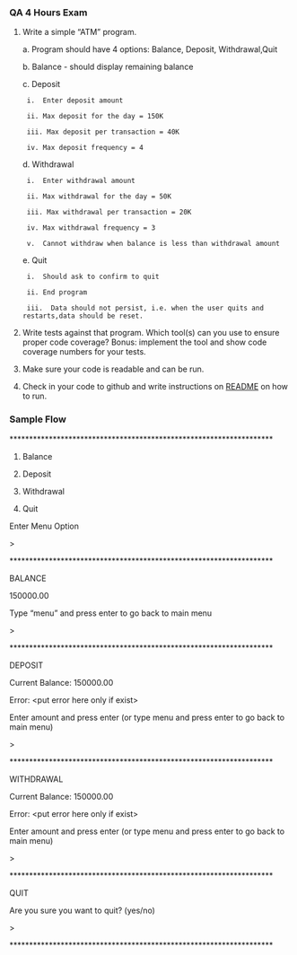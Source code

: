### QA 4 Hours Exam

1. Write a simple “ATM” program.

    a.  Program should have 4 options: Balance, Deposit, Withdrawal,Quit

    b.  Balance - should display remaining balance

    c.  Deposit
   
        i.  Enter deposit amount

        ii. Max deposit for the day = 150K

        iii. Max deposit per transaction = 40K

        iv. Max deposit frequency = 4

    d.  Withdrawal

        i.  Enter withdrawal amount

        ii. Max withdrawal for the day = 50K

        iii. Max withdrawal per transaction = 20K

        iv. Max withdrawal frequency = 3

        v.  Cannot withdraw when balance is less than withdrawal amount
      
    e.  Quit
   
        i.  Should ask to confirm to quit

        ii. End program

        iii.  Data should not persist, i.e. when the user quits and restarts,data should be reset.

2. Write tests against that program. Which tool(s) can you use to ensure
proper code coverage? Bonus: implement the tool and show code coverage numbers for
your tests.

3. Make sure your code is readable and can be run.

4. Check in your code to github and write instructions on [README](../README.md) on how to run.


### Sample Flow

\*\*\*\*\*\*\*\*\*\*\*\*\*\*\*\*\*\*\*\*\*\*\*\*\*\*\*\*\*\*\*\*\*\*\*\*\*\*\*\*\*\*\*\*\*\*\*\*\*\*\*\*\*\*\*\*\*\*\*\*\*\*\*\*\*\*\*

1.  Balance

2.  Deposit

3.  Withdrawal

4.  Quit

Enter Menu Option

&gt;

\*\*\*\*\*\*\*\*\*\*\*\*\*\*\*\*\*\*\*\*\*\*\*\*\*\*\*\*\*\*\*\*\*\*\*\*\*\*\*\*\*\*\*\*\*\*\*\*\*\*\*\*\*\*\*\*\*\*\*\*\*\*\*\*\*\*\*

BALANCE

150000.00

Type “menu” and press enter to go back to main menu

&gt;

\*\*\*\*\*\*\*\*\*\*\*\*\*\*\*\*\*\*\*\*\*\*\*\*\*\*\*\*\*\*\*\*\*\*\*\*\*\*\*\*\*\*\*\*\*\*\*\*\*\*\*\*\*\*\*\*\*\*\*\*\*\*\*\*\*\*\*

DEPOSIT

Current Balance: 150000.00

Error: &lt;put error here only if exist&gt;

Enter amount and press enter (or type menu and press enter to go back to main menu)

&gt;

\*\*\*\*\*\*\*\*\*\*\*\*\*\*\*\*\*\*\*\*\*\*\*\*\*\*\*\*\*\*\*\*\*\*\*\*\*\*\*\*\*\*\*\*\*\*\*\*\*\*\*\*\*\*\*\*\*\*\*\*\*\*\*\*\*\*\*

WITHDRAWAL

Current Balance: 150000.00

Error: &lt;put error here only if exist&gt;

Enter amount and press enter (or type menu and press enter to go back to main menu)

&gt;

\*\*\*\*\*\*\*\*\*\*\*\*\*\*\*\*\*\*\*\*\*\*\*\*\*\*\*\*\*\*\*\*\*\*\*\*\*\*\*\*\*\*\*\*\*\*\*\*\*\*\*\*\*\*\*\*\*\*\*\*\*\*\*\*\*\*\*

QUIT

Are you sure you want to quit? (yes/no)

&gt;

\*\*\*\*\*\*\*\*\*\*\*\*\*\*\*\*\*\*\*\*\*\*\*\*\*\*\*\*\*\*\*\*\*\*\*\*\*\*\*\*\*\*\*\*\*\*\*\*\*\*\*\*\*\*\*\*\*\*\*\*\*\*\*\*\*\*\*
